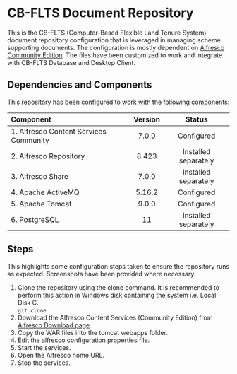 # CB-FLTS Document Repository

This is the CB-FLTS (Computer-Based Flexible Land Tenure System) document repository configuration that is leveraged in managing scheme supporting documents. The configuration is mostly dependent on [Alfresco Community Edition](https://www.alfresco.com/products/community). The files have been customized to work and integrate with CB-FLTS Database and Desktop Client.

## Dependencies and Components

This repository has been configured to work with the following components:

|                 Component               | Version      |         Status       |
| :---------------------------------------| :----------: |:--------------------:|
|  1. Alfresco Content Services Community | 7.0.0        | Configured           |
|  2. Alfresco Repository                 | 8.423        | Installed separately |
|  3. Alfresco Share                      | 7.0.0        | Installed separately |
|  4. Apache ActiveMQ                     | 5.16.2       | Configured           |
|  5. Apache Tomcat                       | 9.0.0        | Configured           |
|  6. PostgreSQL                          | 11           | Installed separately |


## Steps
This highlights some configuration steps taken to ensure the repository runs as expected. Screenshots have been provided where necessary.

1. Clone the repository using the clone command. It is recommended to perform this action in Windows disk containing the system i.e. Local Disk C. </br> ```git clone```
2. Download the Alfresco Content Services (Community Edition) from [Alfresco Download page](https://www.alfresco.com/products/community/download). 
3. Copy the WAR files into the tomcat webapps folder.
4. Edit the alfresco configuration properties file.
5. Start the services.
6. Open the Alfresco home URL.
7. Stop the services.
